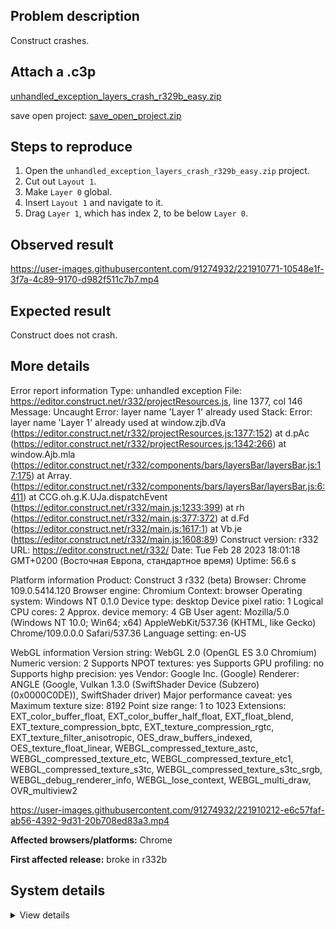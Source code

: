 ## Problem description

Construct crashes.

## Attach a .c3p

[unhandled_exception_layers_crash_r329b_easy.zip](https://github.com/WilsonPercival/WilsonPercival/files/10852386/unhandled_exception_layers_crash_r329b_easy.zip)

save open project: [save_open_project.zip](https://github.com/WilsonPercival/WilsonPercival/files/10852387/save_open_project.zip)

## Steps to reproduce

1. Open the `unhandled_exception_layers_crash_r329b_easy.zip` project.
2. Cut out `Layout 1`.
3. Make `Layer 0` global.
4. Insert `Layout 1` and navigate to it.
5. Drag `Layer 1`, which has index 2, to be below `Layer 0`.

## Observed result

https://user-images.githubusercontent.com/91274932/221910771-10548e1f-3f7a-4c89-9170-d982f511c7b7.mp4

## Expected result

Construct does not crash.

## More details

Error report information
Type: unhandled exception
File: https://editor.construct.net/r332/projectResources.js, line 1377, col 146
Message: Uncaught Error: layer name 'Layer 1' already used
Stack: Error: layer name 'Layer 1' already used at window.zjb.dVa (https://editor.construct.net/r332/projectResources.js:1377:152) at d.pAc (https://editor.construct.net/r332/projectResources.js:1342:266) at window.Ajb.mla (https://editor.construct.net/r332/components/bars/layersBar/layersBar.js:17:175) at Array. (https://editor.construct.net/r332/components/bars/layersBar/layersBar.js:6:411) at CCG.oh.g.K.UJa.dispatchEvent (https://editor.construct.net/r332/main.js:1233:399) at rh (https://editor.construct.net/r332/main.js:377:372) at d.Fd (https://editor.construct.net/r332/main.js:1617:1) at Vb.je (https://editor.construct.net/r332/main.js:1608:89)
Construct version: r332
URL: https://editor.construct.net/r332/
Date: Tue Feb 28 2023 18:01:18 GMT+0200 (Восточная Европа, стандартное время)
Uptime: 56.6 s

Platform information
Product: Construct 3 r332 (beta)
Browser: Chrome 109.0.5414.120
Browser engine: Chromium
Context: browser
Operating system: Windows NT 0.1.0
Device type: desktop
Device pixel ratio: 1
Logical CPU cores: 2
Approx. device memory: 4 GB
User agent: Mozilla/5.0 (Windows NT 10.0; Win64; x64) AppleWebKit/537.36 (KHTML, like Gecko) Chrome/109.0.0.0 Safari/537.36
Language setting: en-US

WebGL information
Version string: WebGL 2.0 (OpenGL ES 3.0 Chromium)
Numeric version: 2
Supports NPOT textures: yes
Supports GPU profiling: no
Supports highp precision: yes
Vendor: Google Inc. (Google)
Renderer: ANGLE (Google, Vulkan 1.3.0 (SwiftShader Device (Subzero) (0x0000C0DE)), SwiftShader driver)
Major performance caveat: yes
Maximum texture size: 8192
Point size range: 1 to 1023
Extensions: EXT_color_buffer_float, EXT_color_buffer_half_float, EXT_float_blend, EXT_texture_compression_bptc, EXT_texture_compression_rgtc, EXT_texture_filter_anisotropic, OES_draw_buffers_indexed, OES_texture_float_linear, WEBGL_compressed_texture_astc, WEBGL_compressed_texture_etc, WEBGL_compressed_texture_etc1, WEBGL_compressed_texture_s3tc, WEBGL_compressed_texture_s3tc_srgb, WEBGL_debug_renderer_info, WEBGL_lose_context, WEBGL_multi_draw, OVR_multiview2

https://user-images.githubusercontent.com/91274932/221910212-e6c57faf-ab56-4392-9d31-20b708ed83a3.mp4

**Affected browsers/platforms:** Chrome

**First affected release:** broke in r332b

## System details

<details><summary>View details</summary>

Platform information
Product: Construct 3 r332 (beta)
Browser: Chrome 109.0.5414.120
Browser engine: Chromium
Context: browser
Operating system: Windows NT 0.1.0
Device type: desktop
Device pixel ratio: 1
Logical CPU cores: 2
Approx. device memory: 4 GB
User agent: Mozilla/5.0 (Windows NT 10.0; Win64; x64) AppleWebKit/537.36 (KHTML, like Gecko) Chrome/109.0.0.0 Safari/537.36
Language setting: en-US

Local storage
Storage quota (approx): 59 gb
Storage usage (approx): 253 mb (0.4%)
Persistant storage: No

Browser support notes
This list contains missing features that are not required, but could improve performance or user experience if supported.

UI effects are disabled in settings.
WebGL indicates a major performance caveat. It is probably using software rendering.
WebGL information
Version string: WebGL 2.0 (OpenGL ES 3.0 Chromium)
Numeric version: 2
Supports NPOT textures: yes
Supports GPU profiling: no
Supports highp precision: yes
Vendor: Google Inc. (Google)
Renderer: ANGLE (Google, Vulkan 1.3.0 (SwiftShader Device (Subzero) (0x0000C0DE)), SwiftShader driver)
Major performance caveat: yes
Maximum texture size: 8192
Point size range: 1 to 1023
Extensions:

EXT_color_buffer_float
EXT_color_buffer_half_float
EXT_float_blend
EXT_texture_compression_bptc
EXT_texture_compression_rgtc
EXT_texture_filter_anisotropic
OES_draw_buffers_indexed
OES_texture_float_linear
WEBGL_compressed_texture_astc
WEBGL_compressed_texture_etc
WEBGL_compressed_texture_etc1
WEBGL_compressed_texture_s3tc
WEBGL_compressed_texture_s3tc_srgb
WEBGL_debug_renderer_info
WEBGL_lose_context
WEBGL_multi_draw
OVR_multiview2
Audio information
System sample rate: 48000 Hz
Output channels: 2
Output interpretation: speakers
Supported decode formats:

WebM Opus (audio/webm; codecs=opus)
Ogg Opus (audio/ogg; codecs=opus)
WebM Vorbis (audio/webm; codecs=vorbis)
Ogg Vorbis (audio/ogg; codecs=vorbis)
MPEG-4 AAC (audio/mp4; codecs=mp4a.40.5)
MP3 (audio/mpeg)
FLAC (audio/flac)
PCM WAV (audio/wav; codecs=1)
Supported encode formats:

WebM Opus (audio/webm; codecs=opus)
Video information
Supported decode formats:

WebM AV1 (video/webm; codecs=av01.0.00M.08)
MP4 AV1 (video/mp4; codecs=av01.0.00M.08)
WebM VP9 (video/webm; codecs=vp9)
WebM VP8 (video/webm; codecs=vp8)
Ogg Theora (video/ogg; codecs=theora)
H.264 (video/mp4; codecs=avc1.42E01E)
Supported encode formats:

WebM VP9 (video/webm; codecs=vp9)
WebM VP8 (video/webm; codecs=vp8)

</details>
